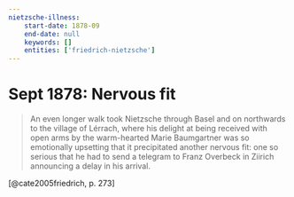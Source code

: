 ```yaml
---
nietzsche-illness:
    start-date: 1878-09
    end-date: null
    keywords: []
    entities: ['friedrich-nietzsche']
---
```


# Sept 1878: Nervous fit

> An even longer walk took Nietzsche through Basel and on northwards to the
> village of Lérrach, where his delight at being received with open arms by the
> warm-hearted Marie Baumgartner was so emotionally upsetting that it
> precipitated another nervous fit: one so serious that he had to send a
> telegram to Franz Overbeck in Ziirich announcing a delay in his arrival.

[@cate2005friedrich, p. 273]
